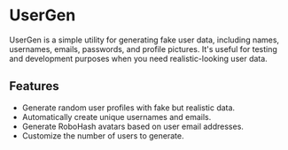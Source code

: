 # UserGen

UserGen is a simple utility for generating fake user data, including names, usernames, emails, passwords, and profile pictures. It's useful for testing and development purposes when you need realistic-looking user data.

## Features

- Generate random user profiles with fake but realistic data.
- Automatically create unique usernames and emails.
- Generate RoboHash avatars based on user email addresses.
- Customize the number of users to generate.
